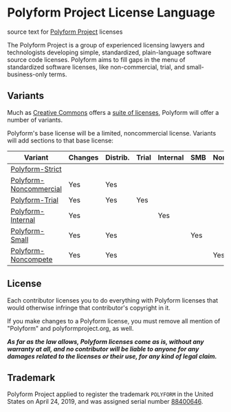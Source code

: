 # Polyform Project License Language

source text for [Polyform Project](https://polyformproject.org) licenses

The Polyform Project is a group of experienced licensing lawyers and technologists developing simple, standardized, plain-language software source code licenses.  Polyform aims to fill gaps in the menu of standardized software licenses, like non-commercial, trial, and small-business-only terms.

## Variants

Much as [Creative Commons](https://creativecommons.org) offers a [suite of licenses](https://creativecommons.org/licenses/#licenses), Polyform will offer a number of variants.

Polyform's base license will be a limited, noncommercial license.  Variants will add sections to that base license:

| Variant                  | Changes | Distrib. | Trial | Internal | SMB | Noncomp. |
| ------------------------ | ------- | -------- | ----- | -------- | --- | -------- |
| [Polyform-Strict]        |         |          |       |          |     |          |
| [Polyform-Noncommercial] | Yes     | Yes      |       |          |     |          |
| [Polyform-Trial]         | Yes     | Yes      | Yes   |          |     |          |
| [Polyform-Internal]      | Yes     |          |       | Yes      |     |          |
| [Polyform-Small]         | Yes     | Yes      |       |          | Yes |          |
| [Polyform-Noncompete]    | Yes     | Yes      |       |          |     | Yes      |

[Polyform-Strict]: ./Polyform-Strict.md
[Polyform-Noncommercial]: ./Polyform-Noncommercial.md
[Polyform-Trial]: ./Polyform-Trial.md
[Polyform-Internal]: ./Polyform-Internal.md
[Polyform-Small]: ./Polyform-Small.md
[Polyform-Noncompete]: ./Polyform-Noncompete.md

## License

Each contributor licenses you to do everything with Polyform licenses that would otherwise infringe that contributor's copyright in it.

If you make changes to a Polyform license, you must remove all mention of "Polyform" and polyformproject.org, as well.

***As far as the law allows, Polyform licenses come as is, without any warranty at all, and no contributor will be liable to anyone for any damages related to the licenses or their use, for any kind of legal claim.***

## Trademark

Polyform Project applied to register the trademark `POLYFORM` in the United States on April 24, 2019, and was assigned serial number [88400646](https://tsdr.uspto.gov/#caseNumber=88400646&caseType=SERIAL_NO&searchType=statusSearch).
